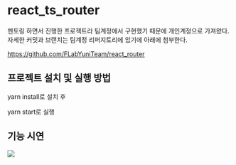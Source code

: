 # react_ts_router

멘토링 하면서 진행한 프로젝트라 팀계정에서 구현했기 때문에 개인계정으로 가져왔다.
자세한 커밋과 브랜치는 팀계정 리퍼지토리에 있기에 아래에 첨부한다.

https://github.com/FLabYuniTeam/react_router

## 프로젝트 설치 및 실행 방법

yarn install로 설치 후

yarn start로 실행

## 기능 시연

![](https://velog.velcdn.com/images/dataliteracy/post/956692e7-5ef1-4db9-aa2b-3ed29fae27d8/image.gif)
